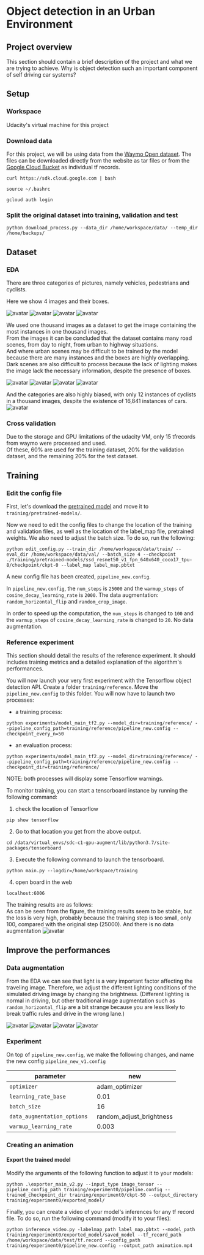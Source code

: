 # Object detection in an Urban Environment

## Project overview
This section should contain a brief description of the project and what we are trying to achieve. Why is object detection such an important component of self driving car systems?

## Setup
### Workspace
Udacity's virtual machine for this project

### Download data
For this project, we will be using data from the [Waymo Open dataset](https://waymo.com/open/). The files can be downloaded directly from the website as tar files or from the [Google Cloud Bucket](https://console.cloud.google.com/storage/browser/waymo_open_dataset_v_1_2_0_individual_files/) as individual tf records.
 
 
```
curl https://sdk.cloud.google.com | bash

source ~/.bashrc

gcloud auth login
```
### Split the original dataset into training, validation and test

```
python download_process.py --data_dir /home/workspace/data/ --temp_dir /home/backups/
```

## Dataset
### EDA
There are three categories of pictures, namely vehicles, pedestrians and cyclists.  

Here we show 4 images and their boxes. 

![avatar](images/1.PNG) 
![avatar](images/2.PNG) 
![avatar](images/5.PNG) 
![avatar](images/6.PNG)

We used one thousand images as a dataset to get the image containing the most instances in one thousand images.  
From the images it can be concluded that the dataset contains many road scenes, from day to night, from urban to highway situations.    
And where urban scenes may be difficult to be trained by the model because there are many instances and the boxes are highly overlapping.      
Dark scenes are also difficult to process because the lack of lighting makes the image lack the necessary information, despite the presence of boxes.

![avatar](images/11.PNG) 
![avatar](images/12.PNG) 
![avatar](images/13.PNG) 
![avatar](images/14.PNG)

And the categories are also highly biased, with only 12 instances of cyclists in a thousand images, despite the existence of 16,841 instances of cars.
![avatar](images/15.PNG) 


### Cross validation
Due to the storage and GPU limitations of the udacity VM, only 15 tfrecords from waymo were processed and used.    
Of these, 60% are used for the training dataset, 20% for the validation dataset, and the remaining 20% for the test dataset.

## Training

### Edit the config file

First, let's download the [pretrained model](http://download.tensorflow.org/models/object_detection/tf2/20200711/ssd_resnet50_v1_fpn_640x640_coco17_tpu-8.tar.gz) and move it to `training/pretrained-models/`. 

Now we need to edit the config files to change the location of the training and validation files, as well as the location of the label_map file, pretrained weights. We also need to adjust the batch size. To do so, run the following:
```
python edit_config.py --train_dir /home/workspace/data/train/ --eval_dir /home/workspace/data/val/ --batch_size 4 --checkpoint ./training/pretrained-models/ssd_resnet50_v1_fpn_640x640_coco17_tpu-8/checkpoint/ckpt-0 --label_map label_map.pbtxt
```
A new config file has been created, `pipeline_new.config`.

In `pipeline_new.config`, the `num_steps` is `25000` and the `warmup_steps` of `cosine_decay_learning_rate` is `2000`. The data augmentation: `random_horizontal_flip` and `random_crop_image`.   

In order to speed up the computation, the `num_steps` is changed to `100` and the `warmup_steps` of `cosine_decay_learning_rate` is changed to `20`. No data augmentation.

### Reference experiment
This section should detail the results of the reference experiment. It should includes training metrics and a detailed explanation of the algorithm's performances.

You will now launch your very first experiment with the Tensorflow object detection API. Create a folder `training/reference`. Move the `pipeline_new.config` to this folder. You will now have to launch two processes: 
* a training process:
```
python experiments/model_main_tf2.py --model_dir=training/reference/ --pipeline_config_path=training/reference/pipeline_new.config --checkpoint_every_n=50
```
* an evaluation process:
```
python experiments/model_main_tf2.py --model_dir=training/reference/ --pipeline_config_path=training/reference/pipeline_new.config --checkpoint_dir=training/reference/
```

NOTE: both processes will display some Tensorflow warnings.

To monitor training, you can start a tensorboard instance by running the following command:

1. check the location of Tensorflow
```
pip show tensorflow
```

2. Go to that location you get from the above output.
```
cd /data/virtual_envs/sdc-c1-gpu-augment/lib/python3.7/site-packages/tensorboard
```
3. Execute the following command to launch the tensorboard.
```
python main.py --logdir=/home/workspace/training
```
4. open board in the web
```
localhost:6006
```

The training results are as follows:   
As can be seen from the figure, the training results seem to be stable, but the loss is very high, probably because the training step is too small, only 100, compared with the original step (25000). And there is no data augmentation
![avatar](images/31.PNG)

## Improve the performances
### Data augmentation
From the EDA we can see that light is a very important factor affecting the traveling image. Therefore, we adjust the different lighting conditions of the simulated driving image by changing the brightness. (Different lighting is normal in driving, but other traditional image augmentation such as ``random_horizontal_flip`` are a bit strange because you are less likely to break traffic rules and drive in the wrong lane.)

![avatar](images/21.PNG) 
![avatar](images/22.PNG) 
![avatar](images/23.PNG) 
![avatar](images/24.PNG)

### Experiment
On top of `pipeline_new.config`, we make the following changes, and name the new config `pipeline_new_v1.config`   

| parameter | new |
| ------ | ------ |
| `optimizer ` | adam_optimizer |
| `learning_rate_base` |  0.01 |
| ``batch_size`` | 16 |
| ``data_augmentation_options `` | random_adjust_brightness  |
| ``warmup_learning_rate`` |  0.003  |




### Creating an animation
#### Export the trained model
Modify the arguments of the following function to adjust it to your models:
```
python .\exporter_main_v2.py --input_type image_tensor --pipeline_config_path training/experiment0/pipeline.config --trained_checkpoint_dir training/experiment0/ckpt-50 --output_directory training/experiment0/exported_model/
```

Finally, you can create a video of your model's inferences for any tf record file. To do so, run the following command (modify it to your files):
```
python inference_video.py -labelmap_path label_map.pbtxt --model_path training/experiment0/exported_model/saved_model --tf_record_path /home/workspace/data/test/tf.record --config_path training/experiment0/pipeline_new.config --output_path animation.mp4
```
